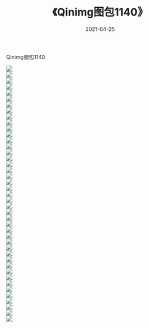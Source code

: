 ﻿---
layout: post
title:  《Qinimg图包1140》
date:   2021-04-25
img: http://imgx.orgx.ga/Qinimg图包/Qinimg图包1140/000.jpg
categories: [美女, 清纯, 唯美]
---

Qinimg图包1140

 ![](http://imgx.orgx.ga/Qinimg图包/Qinimg图包1140/001.jpg) <br>![](http://imgx.orgx.ga/Qinimg图包/Qinimg图包1140/002.jpg) <br>![](http://imgx.orgx.ga/Qinimg图包/Qinimg图包1140/003.jpg) <br>![](http://imgx.orgx.ga/Qinimg图包/Qinimg图包1140/004.jpg) <br>![](http://imgx.orgx.ga/Qinimg图包/Qinimg图包1140/005.jpg) <br>![](http://imgx.orgx.ga/Qinimg图包/Qinimg图包1140/006.jpg) <br>![](http://imgx.orgx.ga/Qinimg图包/Qinimg图包1140/007.jpg) <br>![](http://imgx.orgx.ga/Qinimg图包/Qinimg图包1140/008.jpg) <br>![](http://imgx.orgx.ga/Qinimg图包/Qinimg图包1140/009.jpg) <br>![](http://imgx.orgx.ga/Qinimg图包/Qinimg图包1140/010.jpg) <br>![](http://imgx.orgx.ga/Qinimg图包/Qinimg图包1140/011.jpg) <br>![](http://imgx.orgx.ga/Qinimg图包/Qinimg图包1140/012.jpg) <br>![](http://imgx.orgx.ga/Qinimg图包/Qinimg图包1140/013.jpg) <br>![](http://imgx.orgx.ga/Qinimg图包/Qinimg图包1140/014.jpg) <br>![](http://imgx.orgx.ga/Qinimg图包/Qinimg图包1140/015.jpg) <br>![](http://imgx.orgx.ga/Qinimg图包/Qinimg图包1140/016.jpg) <br>![](http://imgx.orgx.ga/Qinimg图包/Qinimg图包1140/017.jpg) <br>![](http://imgx.orgx.ga/Qinimg图包/Qinimg图包1140/018.jpg) <br>![](http://imgx.orgx.ga/Qinimg图包/Qinimg图包1140/019.jpg) <br>![](http://imgx.orgx.ga/Qinimg图包/Qinimg图包1140/020.jpg) <br>![](http://imgx.orgx.ga/Qinimg图包/Qinimg图包1140/021.jpg) <br>![](http://imgx.orgx.ga/Qinimg图包/Qinimg图包1140/022.jpg) <br>![](http://imgx.orgx.ga/Qinimg图包/Qinimg图包1140/023.jpg) <br>![](http://imgx.orgx.ga/Qinimg图包/Qinimg图包1140/024.jpg) <br>![](http://imgx.orgx.ga/Qinimg图包/Qinimg图包1140/025.jpg) <br>![](http://imgx.orgx.ga/Qinimg图包/Qinimg图包1140/026.jpg) <br>![](http://imgx.orgx.ga/Qinimg图包/Qinimg图包1140/027.jpg) <br>![](http://imgx.orgx.ga/Qinimg图包/Qinimg图包1140/028.jpg) <br>![](http://imgx.orgx.ga/Qinimg图包/Qinimg图包1140/029.jpg) <br>![](http://imgx.orgx.ga/Qinimg图包/Qinimg图包1140/030.jpg) <br>![](http://imgx.orgx.ga/Qinimg图包/Qinimg图包1140/031.jpg) <br>![](http://imgx.orgx.ga/Qinimg图包/Qinimg图包1140/032.jpg) <br>![](http://imgx.orgx.ga/Qinimg图包/Qinimg图包1140/033.jpg) <br>![](http://imgx.orgx.ga/Qinimg图包/Qinimg图包1140/034.jpg) <br>![](http://imgx.orgx.ga/Qinimg图包/Qinimg图包1140/035.jpg) <br>![](http://imgx.orgx.ga/Qinimg图包/Qinimg图包1140/036.jpg) <br>![](http://imgx.orgx.ga/Qinimg图包/Qinimg图包1140/037.jpg) <br>![](http://imgx.orgx.ga/Qinimg图包/Qinimg图包1140/038.jpg) <br>![](http://imgx.orgx.ga/Qinimg图包/Qinimg图包1140/039.jpg) <br>![](http://imgx.orgx.ga/Qinimg图包/Qinimg图包1140/040.jpg) <br>![](http://imgx.orgx.ga/Qinimg图包/Qinimg图包1140/041.jpg) <br>![](http://imgx.orgx.ga/Qinimg图包/Qinimg图包1140/042.jpg) <br>![](http://imgx.orgx.ga/Qinimg图包/Qinimg图包1140/043.jpg) <br>